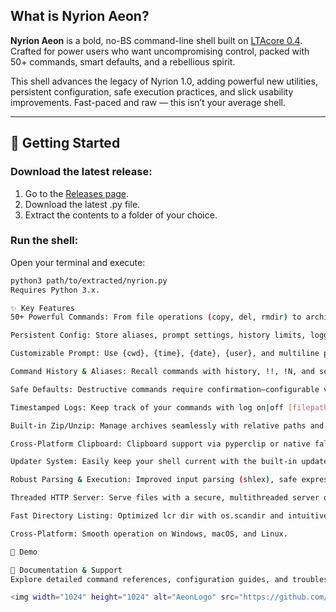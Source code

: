 
## What is Nyrion Aeon?

**Nyrion Aeon** is a bold, no-BS command-line shell built on [LTAcore 0.4](https://github.com/Gayware64/LTAcore). Crafted for power users who want uncompromising control, packed with 50+ commands, smart defaults, and a rebellious spirit.

This shell advances the legacy of Nyrion 1.0, adding powerful new utilities, persistent configuration, safe execution practices, and slick usability improvements. Fast-paced and raw — this isn’t your average shell.

---

## 🚀 Getting Started

### Download the latest release:

1. Go to the [Releases page](https://github.com/Gayware64/Nyrion-Aeon/releases).
2. Download the latest .py file.
3. Extract the contents to a folder of your choice.

### Run the shell:

Open your terminal and execute:

```bash
python3 path/to/extracted/nyrion.py
Requires Python 3.x.

✨ Key Features
50+ Powerful Commands: From file operations (copy, del, rmdir) to archives (zip/unzip) and scripting (run, mod).

Persistent Config: Store aliases, prompt settings, history limits, logging options in ~/.nyrion_config.json.

Customizable Prompt: Use {cwd}, {time}, {date}, {user}, and multiline prompts with colors coming soon.

Command History & Aliases: Recall commands with history, !!, !N, and set custom shortcuts.

Safe Defaults: Destructive commands require confirmation—configurable via lcr confirm.

Timestamped Logs: Keep track of your commands with log on|off [filepath].

Built-in Zip/Unzip: Manage archives seamlessly with relative paths and robust error handling.

Cross-Platform Clipboard: Clipboard support via pyperclip or native fallbacks (clip, pbcopy, xclip).

Updater System: Easily keep your shell current with the built-in updater.

Robust Parsing & Execution: Improved input parsing (shlex), safe expression evaluation (ast), and UTF-8 handling.

Threaded HTTP Server: Serve files with a secure, multithreaded server on supported platforms.

Fast Directory Listing: Optimized lcr dir with os.scandir and intuitive display.

Cross-Platform: Smooth operation on Windows, macOS, and Linux.

📸 Demo

📖 Documentation & Support
Explore detailed command references, configuration guides, and troubleshooting in the Wiki.

<img width="1024" height="1024" alt="AeonLogo" src="https://github.com/user-attachments/assets/af863d1b-acdf-4b2a-bbf4-83c41be5cd6f" /><img width="512" height="512" alt="LTAcore logo" src="https://github.com/user-attachments/assets/7dd79548-6902-4d7b-86d4-536b4376a8ad" />


